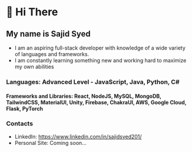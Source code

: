 # 👋 Hi There

## My name is Sajid Syed

* I am an aspiring full-stack developer with knowledge of a wide variety of languages and frameworks.
* I am constantly learning something new and working hard to maximize my own abilities

### Languages: Advanced Level -  JavaScript, Java, Python, C#

#### Frameworks and Libraries: React, NodeJS, MySQL, MongoDB, TailwindCSS, MaterialUI, Unity, Firebase, ChakraUI, AWS, Google Cloud, Flask, PyTorch

### Contacts
- LinkedIn: https://www.linkedin.com/in/sajidsyed201/
- Personal Site: Coming soon...


